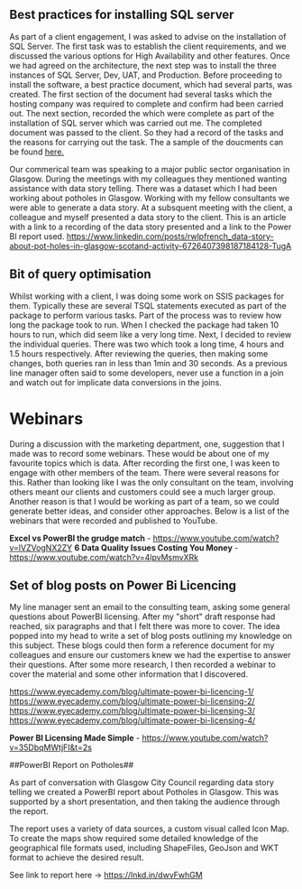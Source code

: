 ## Best practices for installing SQL server

As part of a client engagement, I was asked to advise on the installation of SQL Server.  The first task was to establish the client requirements, and we discussed the various options for High Availability and other features.  Once we had agreed on the architecture, the next step was to install the three instances of SQL Server, Dev, UAT, and Production.  Before proceeding to install the software, a best practice document, which had several parts, was created.
The first section of the document had several tasks which the hosting company was required to complete and confirm had been carried out. 
 The next section, recorded the which were complete as part of the installation of SQL server which was carried out me. The completed document was passed to the client.  So they had a record of the tasks and the reasons for carrying out the task.
The a sample of the doucments can be found [here.](https://github.com/rwlpf/InterestingProjects/tree/main/Eyecademy/SQL%20Server%20Installation%20Best%20Practices) 

Our commerical team was speaking to a major public sector organisation in Glasgow.  During the meetings with my colleagues they mentioned wanting assistance with data story telling.  There was a dataset which I had been working about potholes in Glasgow.  Working with my fellow consultants we were able to generate a data story.  At a subsquent meeting with the client, a colleague and myself presented a data story to the client.  This is an article with a link to a recording of the data story presented and a link to the Power BI report used.
https://www.linkedin.com/posts/rwlpfrench_data-story-about-pot-holes-in-glasgow-scotand-activity-6726407398187184128-TugA
## Bit of query optimisation
Whilst working with a client, I was doing some work on SSIS packages for them.  Typically these are several TSQL statements executed as part of the package to perform various tasks.   Part of the process was to review how long the package took to run.  When I checked the package had taken 10 hours to run, which did seem like a very long time.  Next, I decided to review the individual queries.  There was two which took a long time, 4 hours and 1.5 hours respectively.  After reviewing the queries, then making some changes, both queries ran in less than 1min and 30 seconds.  As a previous line manager often said to some developers, never use a function in a join and watch out for implicate data conversions in the joins.
# Webinars
During a discussion with the marketing department, one, suggestion that I made was to record some webinars.  These would be about one of my favourite topics which is data.  After recording the first one, I was keen to engage with other members of the team.  There were several reasons for this.  Rather than looking like I was the only consultant on the team, involving others meant our clients and customers could see a much larger group.  Another reason is that I would be working as part of a team, so we could generate better ideas, and consider other approaches. 
Below is a list of the webinars that were recorded and published to YouTube.

**Excel vs PowerBI the grudge match** - https://www.youtube.com/watch?v=lVZVogNX2ZY
**6 Data Quality Issues Costing You Money** - https://www.youtube.com/watch?v=4lpvMsmvXRk

## Set of blog posts on Power Bi Licencing
My line manager sent an email to the consulting team, asking some general questions about PowerBI licensing.  After my "short" draft response had reached, six paragraphs and that I felt there was more to cover.  The idea popped into my head to write a set of blog posts outlining my knowledge on this subject.  These blogs could then form a reference document for my colleagues and ensure our customers knew we had the expertise to answer their questions.  After some more research, I then recorded a webinar to cover the material and some other information that I discovered.

https://www.eyecademy.com/blog/ultimate-power-bi-licencing-1/
https://www.eyecademy.com/blog/ultimate-power-bi-licensing-2/
https://www.eyecademy.com/blog/ultimate-power-bi-licensing-3/
https://www.eyecademy.com/blog/ultimate-power-bi-licensing-4/

**Power BI Licensing Made Simple** - https://www.youtube.com/watch?v=35DbqMWtjFI&t=2s

##PowerBI Report on Potholes##

As part of conversation with Glasgow City Council regarding data story telling we created a PowerBI report about Potholes in Glasgow.  This was supported by a short presentation, and then taking the audience through the report. 

The report uses a variety of data sources, a custom visual called Icon Map.  To create the maps show required some detailed knowledge of the geographical file formats used, including ShapeFiles, GeoJson and WKT format to achieve the desired result.

See link to report here -> https://lnkd.in/dwvFwhGM
